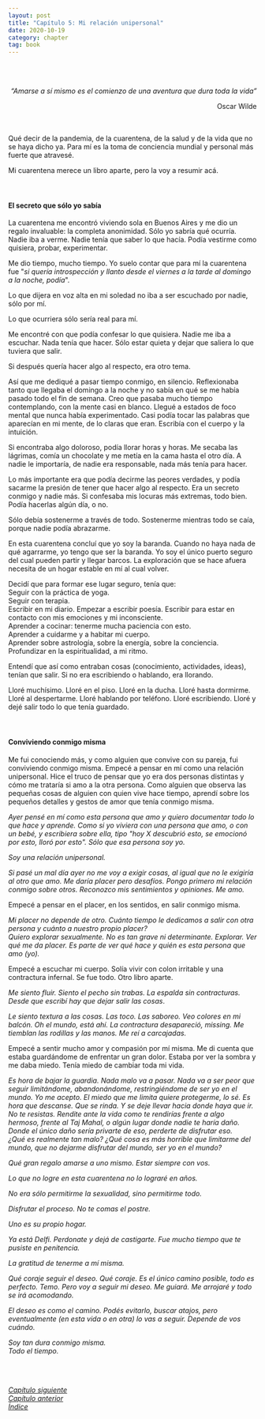 ```yaml
---
layout: post
title: "Capítulo 5: Mi relación unipersonal"
date: 2020-10-19
category: chapter
tag: book
---
```

<br>
<br>
<p style="text-align: right">
<em>“Amarse a sí mismo es el comienzo de una aventura que dura toda la vida”</em></p>
<p style="text-align: right">
Oscar Wilde</p>

<br>
<br>
Qué decir de la pandemia, de la cuarentena, de la salud y de la vida que no se haya dicho ya. Para mí es la toma de conciencia mundial y personal más fuerte que atravesé.

Mi cuarentena merece un libro aparte, pero la voy a resumir acá.
<br>
<br>
<br>

#### El secreto que sólo yo sabía

La cuarentena me encontró viviendo sola en Buenos Aires y me dio un regalo invaluable: la completa anonimidad. Sólo yo sabría qué ocurría. Nadie iba a verme. Nadie tenía que saber lo que hacía. Podía vestirme como quisiera, probar, experimentar.

Me dio tiempo, mucho tiempo. Yo suelo contar que para mí la cuarentena fue "_si quería introspección y llanto desde el viernes a la tarde al domingo a la noche, podía_".

Lo que dijera en voz alta en mi soledad no iba a ser escuchado por nadie, sólo por mí.

Lo que ocurriera sólo sería real para mí.

Me encontré con que podía confesar lo que quisiera. Nadie me iba a escuchar. Nada tenía que hacer. Sólo estar quieta y dejar que saliera lo que tuviera que salir.

Si después quería hacer algo al respecto, era otro tema.

Así que me dediqué a pasar tiempo conmigo, en silencio. Reflexionaba tanto que llegaba el domingo a la noche y no sabía en qué se me había pasado todo el fin de semana. Creo que pasaba mucho tiempo contemplando, con la mente casi en blanco. Llegué a estados de foco mental que nunca había experimentado. Casi podía tocar las palabras que aparecían en mi mente, de lo claras que eran. Escribía con el cuerpo y la intuición.

Si encontraba algo doloroso, podía llorar horas y horas. Me secaba las lágrimas, comía un chocolate y me metía en la cama hasta el otro día. A nadie le importaría, de nadie era responsable, nada más tenía para hacer.

Lo más importante era que podía decirme las peores verdades, y podía sacarme la presión de tener que hacer algo al respecto. Era un secreto conmigo y nadie más. Si confesaba mis locuras más extremas, todo bien. Podía hacerlas algún día, o no.

Sólo debía sostenerme a través de todo. Sostenerme mientras todo se caía, porque nadie podía abrazarme.

En esta cuarentena concluí que yo soy la baranda. Cuando no haya nada de qué agarrarme, yo tengo que ser la baranda. Yo soy el único puerto seguro del cual pueden partir y llegar barcos. La exploración que se hace afuera necesita de un hogar estable en mí al cual volver.

Decidí que para formar ese lugar seguro, tenía que:<br>
Seguir con la práctica de yoga.<br>
Seguir con terapia.<br>
Escribir en mi diario. Empezar a escribir poesía. Escribir para estar en contacto con mis emociones y mi inconsciente.<br>
Aprender a cocinar: tenerme mucha paciencia con esto.<br>
Aprender a cuidarme y a habitar mi cuerpo.<br>
Aprender sobre astrología, sobre la energía, sobre la conciencia. Profundizar en la espiritualidad, a mi ritmo.<br>

Entendí que así como entraban cosas (conocimiento, actividades, ideas), tenían que salir. Si no era escribiendo o hablando, era llorando.

Lloré muchísimo. Lloré en el piso. Lloré en la ducha. Lloré hasta dormirme. Lloré al despertarme. Lloré hablando por teléfono. Lloré escribiendo. Lloré y dejé salir todo lo que tenía guardado.
<br>
<br>
<br>

#### Conviviendo conmigo misma

Me fui conociendo más, y como alguien que convive con su pareja, fui conviviendo conmigo misma. Empecé a pensar en mí como una relación unipersonal. Hice el truco de pensar que yo era dos personas distintas y cómo me trataría si amo a la otra persona. Como alguien que observa las pequeñas cosas de alguien con quien vive hace tiempo, aprendí sobre los pequeños detalles y gestos de amor que tenía conmigo misma.

_Ayer pensé en mí como esta persona que amo y quiero documentar todo lo que hace y aprende. Como si yo viviera con una persona que amo, o con un bebé, y escribiera sobre ella, tipo "hoy X descubrió esto, se emocionó por esto, lloró por esto". Sólo que esa persona soy yo._

_Soy una relación unipersonal._

_Si pasé un mal día ayer no me voy a exigir cosas, al igual que no le exigiría al otro que amo. Me daría placer pero desafíos. Pongo primero mi relación conmigo sobre otros. Reconozco mis sentimientos y opiniones. Me amo._

Empecé a pensar en el placer, en los sentidos, en salir conmigo misma.

_Mi placer no depende de otro. Cuánto tiempo le dedicamos a salir con otra persona y cuánto a nuestro propio placer?_<br>
_Quiero explorar sexualmente. No es tan grave ni determinante. Explorar. Ver qué me da placer. Es parte de ver qué hace y quién es esta persona que amo (yo)._

Empecé a escuchar mi cuerpo. Solía vivir con colon irritable y una contractura infernal. Se fue todo. Otro libro aparte.

_Me siento fluir. Siento el pecho sin trabas. La espalda sin contracturas. Desde que escribí hay que dejar salir las cosas_.

_Le siento textura a las cosas. Las toco. Las saboreo. Veo colores en mi balcón. Oh el mundo, está ahí. La contractura desapareció, missing. Me tiemblan las rodillas y las manos. Me reí a carcajadas._

Empecé a sentir mucho amor y compasión por mí misma. Me di cuenta que estaba guardándome de enfrentar un gran dolor. Estaba por ver la sombra y me daba miedo. Tenía miedo de cambiar toda mi vida.

_Es hora de bajar la guardia. Nada malo va a pasar. Nada va a ser peor que seguir limitándome, abandonándome, restringiéndome de ser yo en el mundo. Yo me acepto. El miedo que me limita quiere protegerme, lo sé. Es hora que descanse. Que se rinda. Y se deje llevar hacia donde haya que ir. No te resistas. Rendite ante la vida como te rendirías frente a algo hermoso, frente al Taj Mahal, o algún lugar donde nadie te haría daño. Donde el único daño sería privarte de eso, perderte de disfrutar eso._<br>
_¿Qué es realmente tan malo? ¿Qué cosa es más horrible que limitarme del mundo, que no dejarme disfrutar del mundo, ser yo en el mundo?_

_Qué gran regalo amarse a uno mismo. Estar siempre con vos._

_Lo que no logre en esta cuarentena no lo lograré en años._

_No era sólo permitirme la sexualidad, sino permitirme todo._

_Disfrutar el proceso. No te comas el postre._

_Uno es su propio hogar._

_Ya está Delfi. Perdonate y dejá de castigarte. Fue mucho tiempo que te pusiste en penitencia._

_La gratitud de tenerme a mí misma._

_Qué coraje seguir el deseo. Qué coraje. Es el único camino posible, todo es perfecto. Temo. Pero voy a seguir mi deseo. Me guiará. Me arrojaré y todo se irá acomodando._

_El deseo es como el camino. Podés evitarlo, buscar atajos, pero eventualmente (en esta vida o en otra) lo vas a seguir. Depende de vos cuándo._

_Soy tan dura conmigo misma._<br>
_Todo el tiempo._


<br>
<br>

_[Capítulo siguiente](https://youngdel.fi/posts/chapter/2020/10/19/capitulo-6/)_<br>
_[Capítulo anterior](https://youngdel.fi/posts/chapter/2020/10/19/capitulo-4/)_<br>
_[Índice](https://youngdel.fi/book.html)_